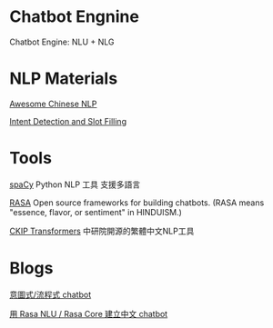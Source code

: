 # Chatbot Engnine

Chatbot Engine: NLU + NLG

# NLP Materials
[Awesome Chinese NLP](https://github.com/crownpku/awesome-chinese-nlp)

[Intent Detection and Slot Filling](https://github.com/sebastianruder/NLP-progress/blob/master/english/intent_detection_slot_filling.md)

# Tools

[spaCy](https://spacy.io/)
Python NLP 工具 支援多語言

[RASA](https://github.com/RasaHQ/rasa)
Open source frameworks for building chatbots.
(RASA means "essence, flavor, or sentiment" in HINDUISM.)

[CKIP Transformers](https://github.com/ckiplab/ckip-transformers)
中研院開源的繁體中文NLP工具

# Blogs

[意圖式/流程式 chatbot](https://medium.com/botbonnie/nlp-%E9%97%9C%E6%96%BC%E6%84%8F%E5%9C%96%E5%BC%8F-intent-based-%E8%B7%9F%E6%B5%81%E7%A8%8B%E5%BC%8F-flow-based-chatbot-1555fbfc322c)

[用 Rasa NLU / Rasa Core 建立中文 chatbot](https://sean22492249.medium.com/%E5%88%A9%E7%94%A8-rasa-nlu-rasa-core-%E4%BE%86%E5%BB%BA%E7%AB%8B%E4%B8%AD%E6%96%87%E7%9A%84-chatbot-aa65436efa5f)

